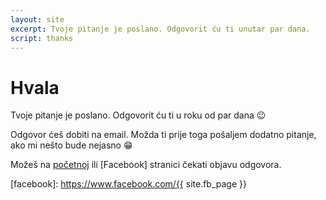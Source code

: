 ```yaml
---
layout: site
excerpt: Tvoje pitanje je poslano. Odgovorit ću ti unutar par dana.
script: thanks
---
```


# Hvala

Tvoje pitanje je poslano. Odgovorit ću ti u roku od par dana :wink:

Odgovor ćeš dobiti na email. Možda ti prije toga pošaljem dodatno pitanje, ako mi nešto bude nejasno :grin:

Možeš na [početnoj] ili [Facebook] stranici čekati objavu odgovora.

[početnoj]: http://sretnosrce.org/
[facebook]: https://www.facebook.com/{{ site.fb_page }}
